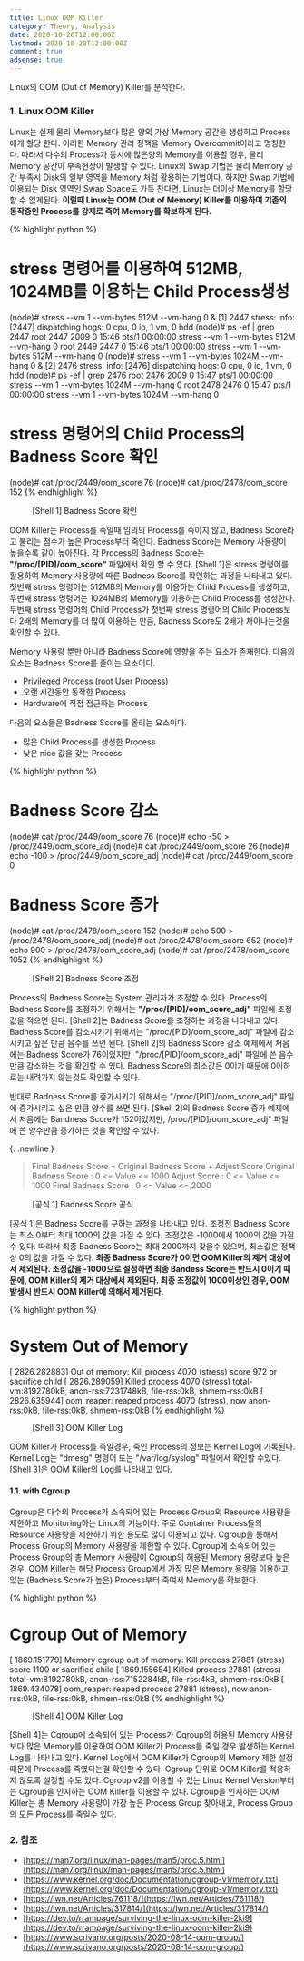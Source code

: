 ```yaml
---
title: Linux OOM Killer
category: Theory, Analysis
date: 2020-10-20T12:00:00Z
lastmod: 2020-10-20T12:00:00Z
comment: true
adsense: true
---
```


Linux의 OOM (Out of Memory) Killer를 분석한다.

### 1. Linux OOM Killer

Linux는 실제 물리 Memory보다 많은 양의 가상 Memory 공간을 생성하고 Process에게 할당 한다. 이러한 Memory 관리 정책을 Memory Overcommit이라고 명칭한다. 따라서 다수의 Process가 동시에 많은양의 Memory를 이용할 경우, 물리 Memory 공간이 부족현상이 발생할 수 있다. Linux의 Swap 기법은 물리 Memory 공간 부족시 Disk의 일부 영역을 Memory 처럼 활용하는 기법이다. 하지만 Swap 기법에 이용되는 Disk 영역인 Swap Space도 가득 찬다면, Linux는 더이상 Memory를 할당할 수 없게된다. **이럴때 Linux는 OOM (Out of Memory) Killer를 이용하여 기존의 동작중인 Process를 강제로 죽여 Memory를 확보하게 된다.**

{% highlight python %}
# stress 명령어를 이용하여 512MB, 1024MB를 이용하는 Child Process생성
(node)# stress --vm 1 --vm-bytes 512M --vm-hang 0 &
[1] 2447
stress: info: [2447] dispatching hogs: 0 cpu, 0 io, 1 vm, 0 hdd
(node)# ps -ef | grep 2447
root      2447  2009  0 15:46 pts/1    00:00:00 stress --vm 1 --vm-bytes 512M --vm-hang 0
root      2449  2447  0 15:46 pts/1    00:00:00 stress --vm 1 --vm-bytes 512M --vm-hang 0
(node)# stress --vm 1 --vm-bytes 1024M --vm-hang 0 &
[2] 2476
stress: info: [2476] dispatching hogs: 0 cpu, 0 io, 1 vm, 0 hdd
(node)# ps -ef | grep 2476
root      2476  2009  0 15:47 pts/1    00:00:00 stress --vm 1 --vm-bytes 1024M --vm-hang 0
root      2478  2476  0 15:47 pts/1    00:00:00 stress --vm 1 --vm-bytes 1024M --vm-hang 0

# stress 명령어의 Child Process의 Badness Score 확인
(node)# cat /proc/2449/oom_score
76
(node)# cat /proc/2478/oom_score
152
{% endhighlight %}
<figure>
<figcaption class="caption">[Shell 1] Badness Score 확인</figcaption>
</figure>

OOM Killer는 Process를 죽일때 임의의 Process를 죽이지 않고, Badness Score라고 불리는 점수가 높은 Process부터 죽인다. Badness Score는 Memory 사용량이 높을수록 같이 높아진다. 각 Process의 Badness Score는 **"/proc/[PID]/oom_score"** 파일에서 확인 할 수 있다. [Shell 1]은 stress 명령어를 활용하여 Memory 사용량에 따른 Badness Score를 확인하는 과정을 나타내고 있다. 첫번째 stress 명령어는 512MB의 Memory를 이용하는 Child Process를 생성하고, 두번째 stress 명령어는 1024MB의 Memory를 이용하는 Child Process를 생성한다. 두번째 stress 명령어의 Child Process가 첫번째 stress 명령어의 Child Process보다 2배의 Memory를 더 많이 이용하는 만큼, Badness Score도 2배가 차이나는것을 확인할 수 있다.

Memory 사용량 뿐만 아니라 Badness Score에 영향을 주는 요소가 존재한다. 다음의 요소는 Badness Score를 줄이는 요소이다. 

* Privileged Process (root User Process)
* 오랜 시간동안 동작한 Process
* Hardware에 직접 접근하는 Process

다음의 요소들은 Badness Score를 올리는 요소이다.

* 많은 Child Process를 생성한 Process
* 낮은 nice 값을 갖는 Process

{% highlight python %}
# Badness Score 감소
(node)# cat /proc/2449/oom_score
76
(node)# echo -50 > /proc/2449/oom_score_adj
(node)# cat /proc/2449/oom_score
26
(node)# echo -100 > /proc/2449/oom_score_adj
(node)# cat /proc/2449/oom_score
0

# Badness Score 증가
(node)# cat /proc/2478/oom_score
152
(node)# echo 500 > /proc/2478/oom_score_adj
(node)# cat /proc/2478/oom_score
652
(node)# echo 900 > /proc/2478/oom_score_adj
(node)# cat /proc/2478/oom_score
1052
{% endhighlight %}
<figure>
<figcaption class="caption">[Shell 2] Badness Score 조정</figcaption>
</figure>

Process의 Badness Score는 System 관리자가 조정할 수 있다. Process의 Badness Score를 조정하기 위해서는 **"/proc/[PID]/oom_score_adj"** 파일에 조정값을 적으면 된다. [Shell 2]는 Badness Score를 조정하는 과정을 나타내고 있다. Badness Score를 감소시키기 위해서는 "/proc/[PID]/oom_score_adj" 파일에 감소시키고 싶은 만큼 음수를 쓰면 된다. [Shell 2]의 Badness Score 감소 예제에서 처음에는 Badness Score가 76이었지만, "/proc/[PID]/oom_score_adj" 파일에 쓴 음수만큼 감소하는 것을 확인할 수 있다. Badness Score의 최소값은 0이기 때문에 0이하로는 내려가지 않는것도 확인할 수 있다.

반대로 Badness Score를 증가시키기 위해서는 "/proc/[PID]/oom_score_adj" 파일에 증가시키고 싶은 만큼 양수를 쓰면 된다. [Shell 2]의 Badness Score 증가 예제에서 처음에는 Bandness Score가 152이었지만, /proc/[PID]/oom_score_adj" 파일에 쓴 양수만큼 증가하는 것을 확인할 수 있다.

{: .newline }
> Final Badness Score = Original Badness Score + Adjust Score
> Original Badness Score : 0 <= Value <= 1000
> Adjust Score : 0 <= Value <= 1000
> Final Badness Score : 0 <= Value <= 2000 <br/>
<figure>
<figcaption class="caption">[공식 1] Badness Score 공식</figcaption>
</figure>

[공식 1]은 Badness Score를 구하는 과정을 나타내고 있다. 조정전 Badness Score는 최소 0부터 최대 1000의 값을 가질 수 있다. 조정값은 -1000에서 1000의 값을 가질 수 있다. 따라서 최종 Badness Score는 최대 2000까지 갖을수 있으며, 최소값은 정책상 0의 값을 가질 수 있다. **최종 Badness Score가 0이면 OOM Killer의 제거 대상에서 제외된다. 조정값을 -1000으로 설정하면 최종 Bandess Score는 반드시 0이기 때문에, OOM Killer의 제거 대상에서 제외된다. 최종 조정값이 1000이상인 경우, OOM 발생시 반드시 OOM Killer에 의해서 제거된다.**

{% highlight python %}
# System Out of Memory
[ 2826.282883] Out of memory: Kill process 4070 (stress) score 972 or sacrifice child
[ 2826.289059] Killed process 4070 (stress) total-vm:8192780kB, anon-rss:7231748kB, file-rss:0kB, shmem-rss:0kB
[ 2826.635944] oom_reaper: reaped process 4070 (stress), now anon-rss:0kB, file-rss:0kB, shmem-rss:0kB
{% endhighlight %}
<figure>
<figcaption class="caption">[Shell 3] OOM Killer Log</figcaption>
</figure>

OOM Killer가 Process를 죽일경우, 죽인 Process의 정보는 Kernel Log에 기록된다. Kernel Log는 "dmesg" 명령어 또는 "/var/log/syslog" 파일에서 확인할 수있다. [Shell 3]은 OOM Killer의 Log를 나타내고 있다.

#### 1.1. with Cgroup

Cgroup은 다수의 Process가 소속되어 있는 Process Group의 Resource 사용량을 제한하고 Monitoring하는 Linux의 기능이다. 주로 Container Process들의 Resource 사용량을 제한하기 위한 용도로 많이 이용되고 있다. Cgroup을 통해서 Process Group의 Memory 사용량을 제한할 수 있다. Cgroup에 소속되어 있는 Process Group의 총 Memory 사용량이 Cgroup의 허용된 Memory 용량보다 높은 경우, OOM Killer는 해당 Process Group에서 가장 많은 Memory 용량을 이용하고 있는 (Badness Score가 높은) Process부터 죽여서 Memory를 확보한다.

{% highlight python %}
# Cgroup Out of Memory
[ 1869.151779] Memory cgroup out of memory: Kill process 27881 (stress) score 1100 or sacrifice child
[ 1869.155654] Killed process 27881 (stress) total-vm:8192780kB, anon-rss:7152284kB, file-rss:4kB, shmem-rss:0kB
[ 1869.434078] oom_reaper: reaped process 27881 (stress), now anon-rss:0kB, file-rss:0kB, shmem-rss:0kB
{% endhighlight %}
<figure>
<figcaption class="caption">[Shell 4] OOM Killer Log</figcaption>
</figure>

[Shell 4]는 Cgroup에 소속되어 있는 Process가 Cgroup의 허용된 Memory 사용량보다 많은 Memory를 이용하여 OOM Killer가 Process를 죽일 경우 발생하는 Kernel Log를 나타내고 있다. Kernel Log에서 OOM Killer가 Cgroup의 Memory 제한 설정 때문에 Process를 죽였다는걸 확인할 수 있다. Cgroup 단위로 OOM Killer를 적용하지 않도록 설정할 수도 있다. Cgroup v2를 이용할 수 있는 Linux Kernel Version부터는 Cgroup을 인지하는 OOM Killer를 이용할 수 있다. Cgroup을 인지하는 OOM Killer는 총 Memory 사용량이 가장 높은 Process Group 찾아내고, Process Group의 모든 Process를 죽일수 있다.

### 2. 참조

* [https://man7.org/linux/man-pages/man5/proc.5.html](https://man7.org/linux/man-pages/man5/proc.5.html)
* [https://www.kernel.org/doc/Documentation/cgroup-v1/memory.txt](https://www.kernel.org/doc/Documentation/cgroup-v1/memory.txt)
* [https://lwn.net/Articles/761118/](https://lwn.net/Articles/761118/)
* [https://lwn.net/Articles/317814/](https://lwn.net/Articles/317814/)
* [https://dev.to/rrampage/surviving-the-linux-oom-killer-2ki9](https://dev.to/rrampage/surviving-the-linux-oom-killer-2ki9)
* [https://www.scrivano.org/posts/2020-08-14-oom-group/](https://www.scrivano.org/posts/2020-08-14-oom-group/)